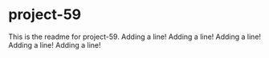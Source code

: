 # project-59

This is the readme for project-59.
Adding a line!
Adding a line!
Adding a line!
Adding a line!
Adding a line!
